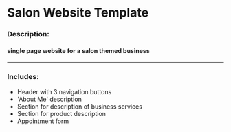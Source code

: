 # Salon Website Template

### Description:
#### single page website for a salon themed business
---
### Includes:
- Header with 3 navigation buttons
- 'About Me' description 
- Section for description of business services
- Section for product description
- Appointment form 


